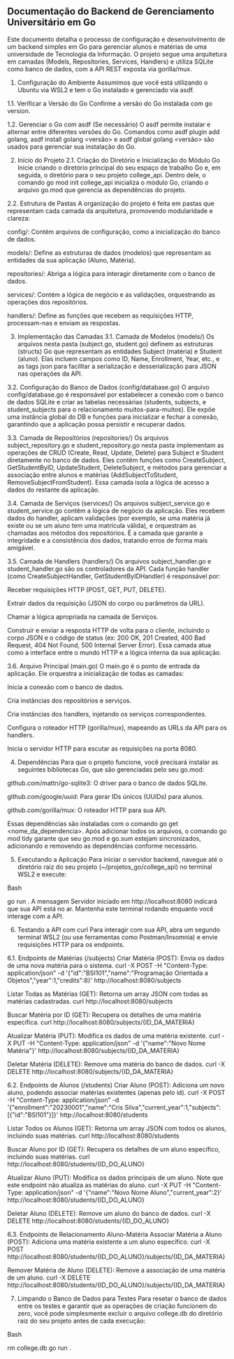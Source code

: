 ## Documentação do Backend de Gerenciamento Universitário em Go
Este documento detalha o processo de configuração e desenvolvimento de um backend simples em Go para gerenciar alunos e matérias de uma universidade de Tecnologia da Informação. O projeto segue uma arquitetura em camadas (Models, Repositories, Services, Handlers) e utiliza SQLite como banco de dados, com a API REST exposta via gorilla/mux.

1. Configuração do Ambiente
Assumimos que você está utilizando o Ubuntu via WSL2 e tem o Go instalado e gerenciado via asdf.

1.1. Verificar a Versão do Go
Confirme a versão do Go instalada com go version.

1.2. Gerenciar o Go com asdf (Se necessário)
O asdf permite instalar e alternar entre diferentes versões do Go. Comandos como asdf plugin add golang, asdf install golang <versão> e asdf global golang <versão> são usados para gerenciar sua instalação do Go.

2. Início do Projeto
2.1. Criação do Diretório e Inicialização do Módulo Go
Inicie criando o diretório principal do seu espaço de trabalho Go e, em seguida, o diretório para o seu projeto college_api. Dentro dele, o comando go mod init college_api inicializa o módulo Go, criando o arquivo go.mod que gerencia as dependências do projeto.

2.2. Estrutura de Pastas
A organização do projeto é feita em pastas que representam cada camada da arquitetura, promovendo modularidade e clareza:

config/: Contém arquivos de configuração, como a inicialização do banco de dados.

models/: Define as estruturas de dados (modelos) que representam as entidades da sua aplicação (Aluno, Matéria).

repositories/: Abriga a lógica para interagir diretamente com o banco de dados.

services/: Contém a lógica de negócio e as validações, orquestrando as operações dos repositórios.

handlers/: Define as funções que recebem as requisições HTTP, processam-nas e enviam as respostas.

3. Implementação das Camadas
3.1. Camada de Modelos (models/)
Os arquivos nesta pasta (subject.go, student.go) definem as estruturas (structs) Go que representam as entidades Subject (matéria) e Student (aluno). Elas incluem campos como ID, Name, Enrollment, Year, etc., e as tags json para facilitar a serialização e desserialização para JSON nas operações da API.

3.2. Configuração do Banco de Dados (config/database.go)
O arquivo config/database.go é responsável por estabelecer a conexão com o banco de dados SQLite e criar as tabelas necessárias (students, subjects, e student_subjects para o relacionamento muitos-para-muitos). Ele expõe uma instância global do DB e funções para inicializar e fechar a conexão, garantindo que a aplicação possa persistir e recuperar dados.

3.3. Camada de Repositórios (repositories/)
Os arquivos subject_repository.go e student_repository.go nesta pasta implementam as operações de CRUD (Create, Read, Update, Delete) para Subject e Student diretamente no banco de dados. Eles contêm funções como CreateSubject, GetStudentByID, UpdateStudent, DeleteSubject, e métodos para gerenciar a associação entre alunos e matérias (AddSubjectToStudent, RemoveSubjectFromStudent). Essa camada isola a lógica de acesso a dados do restante da aplicação.

3.4. Camada de Serviços (services/)
Os arquivos subject_service.go e student_service.go contêm a lógica de negócio da aplicação. Eles recebem dados do handler, aplicam validações (por exemplo, se uma matéria já existe ou se um aluno tem uma matrícula válida), e orquestram as chamadas aos métodos dos repositórios. É a camada que garante a integridade e a consistência dos dados, tratando erros de forma mais amigável.

3.5. Camada de Handlers (handlers/)
Os arquivos subject_handler.go e student_handler.go são os controladores da API. Cada função handler (como CreateSubjectHandler, GetStudentByIDHandler) é responsável por:

Receber requisições HTTP (POST, GET, PUT, DELETE).

Extrair dados da requisição (JSON do corpo ou parâmetros da URL).

Chamar a lógica apropriada na camada de Serviços.

Construir e enviar a resposta HTTP de volta para o cliente, incluindo o corpo JSON e o código de status (ex: 200 OK, 201 Created, 400 Bad Request, 404 Not Found, 500 Internal Server Error).
Essa camada atua como a interface entre o mundo HTTP e a lógica interna da sua aplicação.

3.6. Arquivo Principal (main.go)
O main.go é o ponto de entrada da aplicação. Ele orquestra a inicialização de todas as camadas:

Inicia a conexão com o banco de dados.

Cria instâncias dos repositórios e serviços.

Cria instâncias dos handlers, injetando os serviços correspondentes.

Configura o roteador HTTP (gorilla/mux), mapeando as URLs da API para os handlers.

Inicia o servidor HTTP para escutar as requisições na porta 8080.

4. Dependências
Para que o projeto funcione, você precisará instalar as seguintes bibliotecas Go, que são gerenciadas pelo seu go.mod:

github.com/mattn/go-sqlite3: O driver para o banco de dados SQLite.

github.com/google/uuid: Para gerar IDs únicos (UUIDs) para alunos.

github.com/gorilla/mux: O roteador HTTP para sua API.

Essas dependências são instaladas com o comando go get <nome_da_dependencia>. Após adicionar todos os arquivos, o comando go mod tidy garante que seu go.mod e go.sum estejam sincronizados, adicionando e removendo as dependências conforme necessário.

5. Executando a Aplicação
Para iniciar o servidor backend, navegue até o diretório raiz do seu projeto (~/projetos_go/college_api) no terminal WSL2 e execute:

Bash

go run .
A mensagem Servidor iniciado em http://localhost:8080 indicará que sua API está no ar. Mantenha este terminal rodando enquanto você interage com a API.

6. Testando a API com curl
Para interagir com sua API, abra um segundo terminal WSL2 (ou use ferramentas como Postman/Insomnia) e envie requisições HTTP para os endpoints.

6.1. Endpoints de Matérias (/subjects)
Criar Matéria (POST): Envia os dados de uma nova matéria para o sistema.
curl -X POST -H "Content-Type: application/json" -d '{"id":"BSI101","name":"Programação Orientada a Objetos","year":1,"credits":8}' http://localhost:8080/subjects

Listar Todas as Matérias (GET): Retorna um array JSON com todas as matérias cadastradas.
curl http://localhost:8080/subjects

Buscar Matéria por ID (GET): Recupera os detalhes de uma matéria específica.
curl http://localhost:8080/subjects/{ID_DA_MATERIA}

Atualizar Matéria (PUT): Modifica os dados de uma matéria existente.
curl -X PUT -H "Content-Type: application/json" -d '{"name":"Novo Nome Matéria"}' http://localhost:8080/subjects/{ID_DA_MATERIA}

Deletar Matéria (DELETE): Remove uma matéria do banco de dados.
curl -X DELETE http://localhost:8080/subjects/{ID_DA_MATERIA}

6.2. Endpoints de Alunos (/students)
Criar Aluno (POST): Adiciona um novo aluno, podendo associar matérias existentes (apenas pelo id).
curl -X POST -H "Content-Type: application/json" -d '{"enrollment":"20230001","name":"Cris Silva","current_year":1,"subjects":[{"id":"BSI101"}]}' http://localhost:8080/students

Listar Todos os Alunos (GET): Retorna um array JSON com todos os alunos, incluindo suas matérias.
curl http://localhost:8080/students

Buscar Aluno por ID (GET): Recupera os detalhes de um aluno específico, incluindo suas matérias.
curl http://localhost:8080/students/{ID_DO_ALUNO}

Atualizar Aluno (PUT): Modifica os dados principais de um aluno. Note que este endpoint não atualiza as matérias do aluno.
curl -X PUT -H "Content-Type: application/json" -d '{"name":"Novo Nome Aluno","current_year":2}' http://localhost:8080/students/{ID_DO_ALUNO}

Deletar Aluno (DELETE): Remove um aluno do banco de dados.
curl -X DELETE http://localhost:8080/students/{ID_DO_ALUNO}

6.3. Endpoints de Relacionamento Aluno-Matéria
Associar Matéria a Aluno (POST): Adiciona uma matéria existente a um aluno específico.
curl -X POST http://localhost:8080/students/{ID_DO_ALUNO}/subjects/{ID_DA_MATERIA}

Remover Matéria de Aluno (DELETE): Remove a associação de uma matéria de um aluno.
curl -X DELETE http://localhost:8080/students/{ID_DO_ALUNO}/subjects/{ID_DA_MATERIA}

7. Limpando o Banco de Dados para Testes
Para resetar o banco de dados entre os testes e garantir que as operações de criação funcionem do zero, você pode simplesmente excluir o arquivo college.db do diretório raiz do seu projeto antes de cada execução:

Bash

rm college.db
go run .